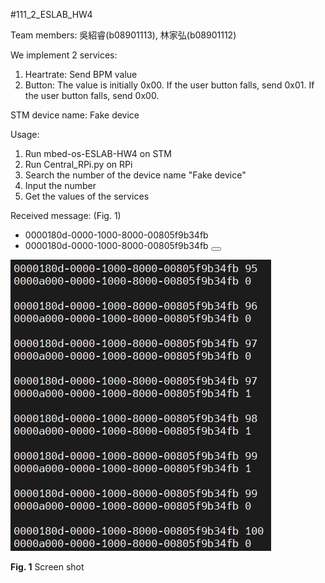 #111_2_ESLAB_HW4

Team members: 吳紹睿(b08901113), 林家弘(b08901112)

We implement 2 services:
1. Heartrate: Send BPM value
2. Button: The value is initially 0x00. If the user button falls, send 0x01. If the user button falls, send 0x00.

STM device name: Fake device

Usage:
1. Run mbed-os-ESLAB-HW4 on STM
2. Run Central_RPi.py on RPi
3. Search the number of the device name "Fake device"
4. Input the number
5. Get the values of the services

Received message: (Fig. 1)
* 0000180d-0000-1000-8000-00805f9b34fb <Heartrate BPM value>
* 0000180d-0000-1000-8000-00805f9b34fb <Button value>

![](img/screenshot.jpg)
  
**Fig. 1** Screen shot
